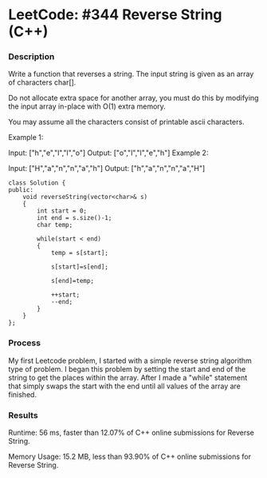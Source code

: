 # LeetCode: #344 Reverse String (C++)

### Description
Write a function that reverses a string. The input string is given as an array of characters char[].

Do not allocate extra space for another array, you must do this by modifying the input array in-place with O(1) extra memory.

You may assume all the characters consist of printable ascii characters.

Example 1:

Input: ["h","e","l","l","o"]
Output: ["o","l","l","e","h"]
Example 2:

Input: ["H","a","n","n","a","h"]
Output: ["h","a","n","n","a","H"]

```
class Solution {
public:
    void reverseString(vector<char>& s) 
    {
        int start = 0;
        int end = s.size()-1;
        char temp;
        
        while(start < end)
        {
            temp = s[start];
            
            s[start]=s[end];
            
            s[end]=temp;
            
            ++start;
            --end;
        }
    }
};
```

### Process
My first Leetcode problem, I started with a simple reverse string algorithm type of problem. I began this problem by setting the start and end of the string to get the places within the array. After I made a "while" statement that simply swaps the start with the end until all values of the array are finished.


### Results

Runtime: 56 ms, faster than 12.07% of C++ online submissions for Reverse String.

Memory Usage: 15.2 MB, less than 93.90% of C++ online submissions for Reverse String.
